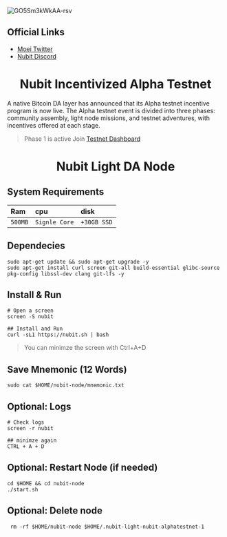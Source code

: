 ![GO5Sm3kWkAA-rsv](https://github.com/0xmoei/nubit-testnet/assets/90371338/24288f69-5e2e-4509-a589-c5b6e2bdd622)

## Official Links
 * [Moei Twitter](https://twitter.com/0xMoei)
 * [Nubit Discord](https://discord.gg/nubit)
   
<h1 align="center"> Nubit Incentivized Alpha Testnet </h1>

A native Bitcoin DA layer has announced that its Alpha testnet incentive program is now live. The Alpha testnet event is divided into three phases: community assembly, light node missions, and testnet adventures, with incentives offered at each stage.

> Phase 1 is active
> Join [Testnet Dashboard](https://alpha.nubit.org)

<h1 align="center"> Nubit Light DA Node </h1>

## System Requirements
| Ram | cpu     | disk                      |
| :-------- | :------- | :-------------------------------- |
| `500MB`      | `Signle Core` | `+30GB SSD` |

## Dependecies
```console
sudo apt-get update && sudo apt-get upgrade -y 
sudo apt-get install curl screen git-all build-essential glibc-source pkg-config libssl-dev clang git-lfs -y
```
## Install & Run
```console
# Open a screen
screen -S nubit

## Install and Run
curl -sL1 https://nubit.sh | bash
```
> You can minimze the screen with Ctrl+A+D

## Save Mnemonic (12 Words)
```console
sudo cat $HOME/nubit-node/mnemonic.txt
```
## Optional: Logs
```console
# Check logs
screen -r nubit

## minimze again
CTRL + A + D
```

## Optional: Restart Node (if needed)
```console
cd $HOME && cd nubit-node
./start.sh
```

## Optional: Delete node
```console
 rm -rf $HOME/nubit-node $HOME/.nubit-light-nubit-alphatestnet-1
```
